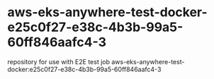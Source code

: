 # aws-eks-anywhere-test-docker-e25c0f27-e38c-4b3b-99a5-60ff846aafc4-3
repository for use with E2E test job aws-eks-anywhere-test-docker:e25c0f27-e38c-4b3b-99a5-60ff846aafc4-3
